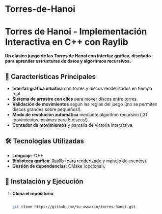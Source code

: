 # Torres-de-Hanoi
# Torres de Hanoi - Implementación Interactiva en C++ con Raylib 
**Un clásico juego de las Torres de Hanoi con interfaz gráfica, diseñado para aprender estructuras de datos y algoritmos recursivos.**  

## 🎯 Características Principales  
- **Interfaz gráfica intuitiva** con torres y discos renderizados en tiempo real.  
- **Sistema de arrastre con clics** para mover discos entre torres.  
- **Validación de movimientos** según las reglas del juego (¡no se permiten discos grandes sobre pequeños!).  
- **Modo de resolución automática** mediante algoritmo recursivo (¡31 movimientos mínimos para 5 discos!).  
- **Contador de movimientos** y pantalla de victoria interactiva.  

## 🛠️ Tecnologías Utilizadas  
- **Lenguaje**: C++  
- **Biblioteca gráfica**: [Raylib](https://www.raylib.com) (para renderizado y manejo de eventos).  
- **Gestión de dependencias**: CMake (opcional).  

## 🚀 Instalación y Ejecución  
1. **Clona el repositorio**:
   ```bash
   
   git clone https://github.com/tu-usuario/torres-hanoi.git  

